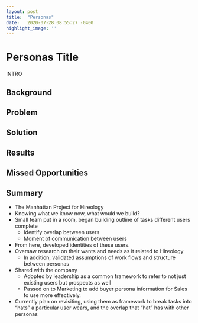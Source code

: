 ```yaml
---
layout: post
title:  "Personas"
date:   2020-07-28 08:55:27 -0400
highlight_image: ''
---
```

# Personas Title

INTRO

## Background



## Problem



## Solution



## Results



## Missed Opportunities



## Summary

- The Manhattan Project for Hireology
- Knowing what we know now, what would we build?
- Small team put in a room, began building outline of tasks different users complete
    - Identify overlap between users
    - Moment of communication between users
- From here, developed identities of these users.
- Oversaw research on their wants and needs as it related to Hireology
    - In addition, validated assumptions of work flows and structure between personas
- Shared with the company
    - Adopted by leadership as a common framework to refer to not just existing users but prospects as well
    - Passed on to Marketing to add buyer persona information for Sales to use more effectively.
- Currently plan on revisiting, using them as framework to break tasks into “hats” a particular user wears, and the overlap that “hat” has with other personas